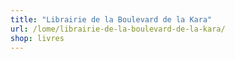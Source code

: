 ```yaml
---
title: "Librairie de la Boulevard de la Kara"
url: /lome/librairie-de-la-boulevard-de-la-kara/
shop: livres
---
```


